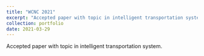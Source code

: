 ```yaml
---
title: "WCNC 2021"
excerpt: "Accepted paper with topic in intelligent transportation system. <br/><img src='/images/WCNC2021.jpg'>"
collection: portfolio
date: 2021-03-29
---
```

Accepted paper with topic in intelligent transportation system.